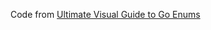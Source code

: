 Code from [Ultimate Visual Guide to Go Enums](https://blog.learngoprogramming.com/golang-const-type-enums-iota-bc4befd096d3)